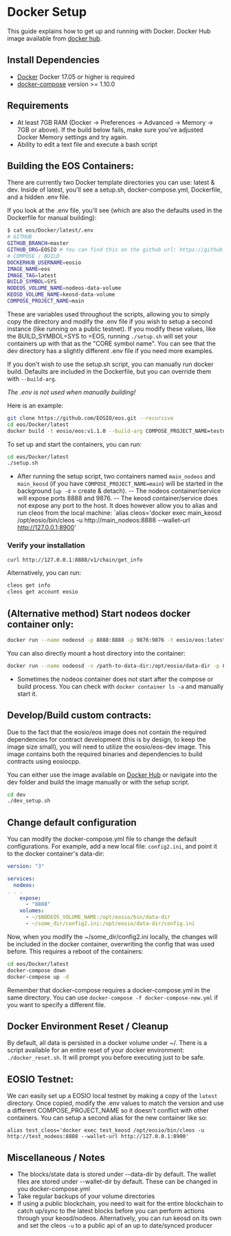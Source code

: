 # Docker Setup

This guide explains how to get up and running with Docker.
Docker Hub image available from [docker hub](https://hub.docker.com/r/eosio/eos/).

## Install Dependencies

- [Docker](https://docs.docker.com) Docker 17.05 or higher is required
- [docker-compose](https://docs.docker.com/compose/) version >= 1.10.0

## Requirements

- At least 7GB RAM (Docker -> Preferences -> Advanced -> Memory -> 7GB or above). If the build below fails, make sure you've adjusted Docker Memory settings and try again.
- Ability to edit a text file and execute a bash script

## Building the EOS Containers:

There are currently two Docker template directories you can use: latest & dev. Inside of latest, you'll see a setup.sh, docker-compose.yml, Dockerfile, and a hidden .env file. 

If you look at the .env file, you'll see (which are also the defaults used in the Dockerfile for manual building):

```bash
$ cat eos/Docker/latest/.env
# GITHUB
GITHUB_BRANCH=master
GITHUB_ORG=EOSIO # You can find this on the github url: https://github.com/EOSIO
# COMPOSE / BUILD
DOCKERHUB_USERNAME=eosio
IMAGE_NAME=eos
IMAGE_TAG=latest
BUILD_SYMBOL=SYS
NODEOS_VOLUME_NAME=nodeos-data-volume
KEOSD_VOLUME_NAME=keosd-data-volume
COMPOSE_PROJECT_NAME=main
```

These are variables used throughout the scripts, allowing you to simply copy the directory and modify the .env file if you wish to setup a second instance (like running on a public testnet). If you modify these values, like the BUILD_SYMBOL=SYS to =EOS, running `./setup.sh` will set your containers up with that as the "CORE symbol name". You can see that the dev directory has a slightly different .env file if you need more examples.

If you don't wish to use the setup.sh script, you can manually run docker build. Defaults are included in the Dockerfile, but you can override them with `--build-arg`. 

*The .env is not used when manually building!*

Here is an example:

```bash
git clone https://github.com/EOSIO/eos.git --recursive
cd eos/Docker/latest
docker build -t eosio/eos:v1.1.0 --build-arg COMPOSE_PROJECT_NAME=testnet --build-arg BUILD_SYMBOL=LEOS --build-arg GITHUB_BRANCH=master --build-arg GITHUB_ORG=EOSIO --no-cache .
```

To set up and start the containers, you can run:

```bash
cd eos/Docker/latest
./setup.sh
```

- After running the setup script, two containers named `main_nodeos` and `main_keosd` (if you have `COMPOSE_PROJECT_NAME=main`) will be started in the background (`up -d` = create & detach).
-- The nodeos container/service will expose ports 8888 and 9876.
-- The keosd container/service does not expose any port to the host. It does however allow you to alias and run cleos from the local machine: `alias cleos='docker exec main_keosd /opt/eosio/bin/cleos -u http://main_nodeos:8888 --wallet-url http://127.0.0.1:8900'


### Verify your installation

```bash
curl http://127.0.0.1:8888/v1/chain/get_info
```

Alternatively, you can run:

```bash
cleos get info
cleos get account eosio
```

## (Alternative method) Start nodeos docker container only:

```bash
docker run --name nodeosd -p 8888:8888 -p 9876:9876 -t eosio/eos:latest nodeosd.sh -e --http-alias=nodeos:8888 --http-alias=127.0.0.1:8888 --http-alias=localhost:8888
```

You can also directly mount a host directory into the container:

```bash
docker run --name nodeosd -v /path-to-data-dir:/opt/eosio/data-dir -p 8888:8888 -p 9876:9876 -t eosio/eos nodeosd.sh -e --http-alias=nodeos:8888 --http-alias=127.0.0.1:8888 --http-alias=localhost:8888
```

- Sometimes the nodeos container does not start after the compose or build process. You can check with `docker container ls -a` and manually start it.

## Develop/Build custom contracts:

Due to the fact that the eosio/eos image does not contain the required dependencies for contract development (this is by design, to keep the image size small), you will need to utilize the eosio/eos-dev image. This image contains both the required binaries and dependencies to build contracts using eosiocpp.

You can either use the image available on [Docker Hub](https://hub.docker.com/r/eosio/eos-dev/) or navigate into the dev folder and build the image manually or with the setup script.

```bash
cd dev
./dev_setup.sh
```

## Change default configuration

You can modify the docker-compose.yml file to change the default configurations. For example, add a new local file: `config2.ini`, and point it to the docker container's data-dir:

```yaml
version: "3"

services:
  nodeos:
. . .
    expose:
      - "8888"
    volumes:
      - ~/$NODEOS_VOLUME_NAME:/opt/eosio/bin/data-dir
      - ~/some_dir/config2.ini:/opt/eosio/data-dir/config.ini
```

Now, when you modify the ~/some_dir/config2.ini locally, the changes will be included in the docker container, overwriting the config that was used before. This requires a reboot of the containers:

```bash
cd eos/Docker/latest
docker-compose down
docker-compose up -d
```

Remember that docker-compose requires a docker-compose.yml in the same directory. You can use `docker-compose -f docker-compose-new.yml` if you want to specify a different file.

## Docker Environment Reset / Cleanup

By default, all data is persisted in a docker volume under ~/. There is a script available for an entire reset of your docker environment: `./docker_reset.sh`. It will prompt you before executing just to be safe.

## EOSIO Testnet:

We can easily set up a EOSIO local testnet by making a copy of the `latest` directory. Once copied, modify the .env values to match the version and use a different COMPOSE_PROJECT_NAME so it doesn't conflict with other containers. You can setup a second alias for the new container like so:

`alias test_cleos='docker exec test_keosd /opt/eosio/bin/cleos -u http://test_nodeos:8888 --wallet-url http://127.0.0.1:8900'`

## Miscellaneous / Notes
- The blocks/state data is stored under --data-dir by default. The wallet files are stored under --wallet-dir by default. These can be changed in you docker-compose.yml
- Take regular backups of your volume directories
- If using a public blockchain, you need to wait for the entire blockchain to catch up/sync to the latest blocks before you can perform actions through your keosd/nodeos. Alternatively, you can run keosd on its own and set the cleos `-u` to a public api of an up to date/synced producer
